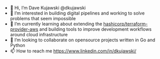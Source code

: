 - 👋 Hi, I’m Dave Kujawski @dkujawski
- 👀 I’m interested in building digital pipelines and working to solve problems that seem impossible
- 🌱 I’m currently learning about extending the [hashicorp/terraform-provider-aws](https://github.com/hashicorp/terraform-provider-aws) and building tools to improve development workflows around cloud infrastructure
- 💞️ I’m looking to collaborate on opensource projects written in Go and Python
- 📫 How to reach me https://www.linkedin.com/in/dkujawski/

<!---
dkujawski/dkujawski is a ✨ special ✨ repository because its `README.md` (this file) appears on your GitHub profile.
You can click the Preview link to take a look at your changes.
--->
